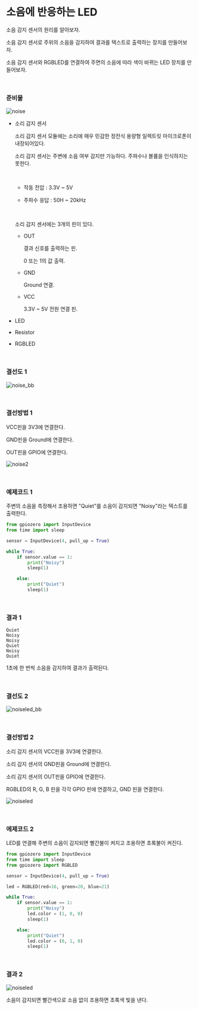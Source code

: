 # 소음에 반응하는 LED

소음 감지 센서의 원리를 알아보자. 

소음 감지 센서로 주위의 소음을 감지하여 결과를 텍스트로 출력하는 장지를 만들어보자. 

소음 감지 센서와 RGBLED를 연결하여 주면의 소음에 따라 색이 바뀌는 LED 장치를 만들어보자.  

<br>

### 준비물

![noise](Image/noise.jpg)

+ 소리 감지 센서

    소리 감지 센서 모듈에는 소리에 매우 민감한 정전식 용량형 일렉트릿 마이크로폰이 내장되어있다. 

    소리 감지 센서는 주변에 소음 여부 감지만 가능하다. 주파수나 볼륨을 인식하지는 못한다.

    <br>

    + 작동 전압 : 3.3V ~ 5V

    + 주파수 응답 : 50H ~ 20kHz

    <br>

    소리 감지 센서에는 3개의 핀이 있다. 

    + OUT

        결과 신호를 출력하는 핀. 

        0 또는 1의 값 출력. 

    + GND

        Ground 연결.

    + VCC

        3.3V ~ 5V 전원 연결 핀. 


+ LED

+ Resistor

+ RGBLED

<br>

### 결선도 1

![noise_bb](Image/noise_bb.svg)

<br>

### 결선방법 1

VCC핀을 3V3에 연결한다. 

GND핀을 Ground에 연결한다.

OUT핀을 GPIO에 연결한다. 

![noise2](Image/noise2.jpg)

<br>

### 예제코드 1

주변의 소음을 측정해서 조용하면 "Quiet"를 소음이 감지되면 "Noisy"라는 텍스트를 출력한다. 

```python
from gpiozero import InputDevice
from time import sleep

sensor = InputDevice(4, pull_up = True)

while True: 
    if sensor.value == 1:
        print("Noisy")
        sleep(1)

    else:
        print("Quiet")
        sleep(1)
```

<br>

### 결과 1

```
Quiet
Noisy
Noisy
Quiet
Noisy
Quiet
```

1초에 한 번씩 소음을 감지하여 결과가 출력된다. 

<br>

### 결선도 2

![noiseled_bb](Image/noiseled_bb.svg)

<br>

### 결선방법 2

소리 감지 센서의 VCC핀을 3V3에 연결한다. 

소리 감지 센서의 GND핀을 Ground에 연결한다.

소리 감지 센서의 OUT핀을 GPIO에 연결한다. 

RGBLED의 R, G, B 핀을 각각 GPIO 핀에 연결하고, GND 핀을 연결한다. 

![noiseled](Image/noiseled.jpg)

<br>

### 에제코드 2

LED를 연결해 주변의 소음이 감지되면 빨간불이 켜지고 조용하면 초록불이 켜진다. 

```python
from gpiozero import InputDevice
from time import sleep
from gpiozero import RGBLED

sensor = InputDevice(4, pull_up = True)

led = RGBLED(red=16, green=20, blue=21)

while True: 
    if sensor.value == 1:
        print("Noisy")
        led.color = (1, 0, 0)
        sleep(1)

    else:
        print("Quiet")
        led.color = (0, 1, 0)
        sleep(1)

```

<br>

### 결과 2

![noiseled](Imahe/../Image/noiseled.gif)

소음이 감지되면 빨간색으로 소음 없이 조용하면 초록색 빛을 낸다. 